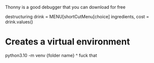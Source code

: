 Thonny is a good debugger that you can download for free

destructuring
drink = MENU[shortCutMenu[choice]
ingredients, cost = drink.values()

# Creates a virtual environment

python3.10 -m venv {folder name}
^ fuck that
